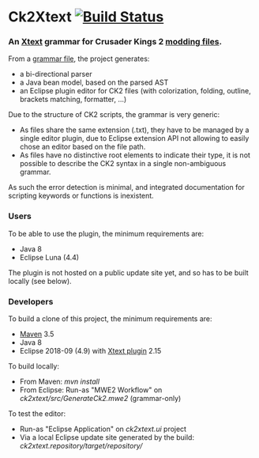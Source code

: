 # Ck2Xtext [![Build Status](https://travis-ci.org/rquinio/ck2xtext.svg)](https://travis-ci.org/rquinio/ck2xtext)

### An [Xtext](https://www.eclipse.org/Xtext/) grammar for Crusader Kings 2 [modding files](http://www.ckiiwiki.com/Modding).

From a [grammar file](ck2xtext/src/Ck2.xtext), the project generates:

- a bi-directional parser
- a Java bean model, based on the parsed AST
- an Eclipse plugin editor for CK2 files (with colorization, folding, outline, brackets matching, formatter, ...)

Due to the structure of CK2 scripts, the grammar is very generic:

- As files share the same extension (.txt), they have to be managed by a single editor plugin, due to Eclipse extension API not allowing to easily chose an editor based on the file path.
- As files have no distinctive root elements to indicate their type, it is not possible to describe the CK2 syntax in a single non-ambiguous grammar.

As such the error detection is minimal, and integrated documentation for scripting keywords or functions is inexistent.

### Users

To be able to use the plugin, the minimum requirements are: 

- Java 8
- Eclipse Luna (4.4)

The plugin is not hosted on a public update site yet, and so has to be built locally (see below).

### Developers

To build a clone of this project, the minimum requirements are: 

- [Maven](https://maven.apache.org) 3.5
- Java 8
- Eclipse 2018-09 (4.9) with [Xtext plugin](https://www.eclipse.org/Xtext/download.html) 2.15

To build locally: 

- From Maven: *mvn install*
- From Eclipse: Run-as "MWE2 Workflow" on *ck2xtext/src/GenerateCk2.mwe2* (grammar-only)

To test the editor:

- Run-as "Eclipse Application" on *ck2xtext.ui* project
- Via a local Eclipse update site generated by the build: *ck2xtext.repository/target/repository/*